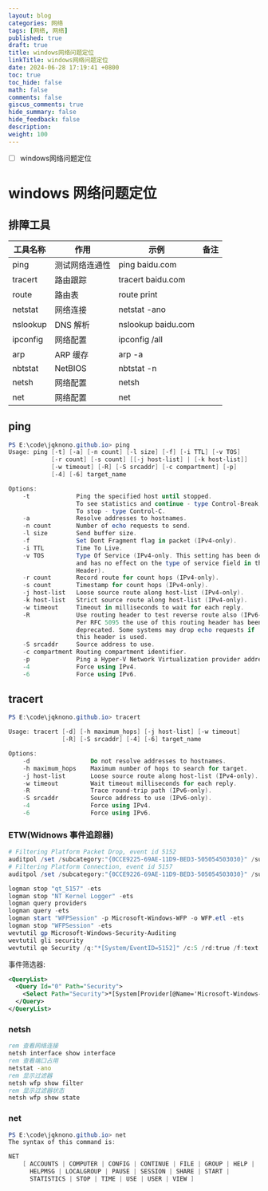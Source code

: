 ```yaml
---
layout: blog
categories: 网络
tags: [网络, 网络]
published: true
draft: true
title: windows网络问题定位
linkTitle: windows网络问题定位
date: 2024-06-28 17:19:41 +0800
toc: true
toc_hide: false
math: false
comments: false
giscus_comments: true
hide_summary: false
hide_feedback: false
description: 
weight: 100
---
```


- [ ] windows网络问题定位

# windows 网络问题定位

<!-- todo: 未完待续 -->

## 排障工具

| 工具名称 | 作用           | 示例               | 备注 |
| -------- | -------------- | ------------------ | ---- |
| ping     | 测试网络连通性 | ping baidu.com     |      |
| tracert  | 路由跟踪       | tracert baidu.com  |      |
| route    | 路由表         | route print        |      |
| netstat  | 网络连接       | netstat -ano       |      |
| nslookup | DNS 解析       | nslookup baidu.com |      |
| ipconfig | 网络配置       | ipconfig /all      |      |
| arp      | ARP 缓存       | arp -a             |      |
| nbtstat  | NetBIOS        | nbtstat -n         |      |
| netsh    | 网络配置       | netsh              |      |
| net      | 网络配置       | net                |      |

## ping

```ps1
PS E:\code\jqknono.github.io> ping
Usage: ping [-t] [-a] [-n count] [-l size] [-f] [-i TTL] [-v TOS]
            [-r count] [-s count] [[-j host-list] | [-k host-list]]
            [-w timeout] [-R] [-S srcaddr] [-c compartment] [-p]
            [-4] [-6] target_name

Options:
    -t             Ping the specified host until stopped.
                   To see statistics and continue - type Control-Break;
                   To stop - type Control-C.
    -a             Resolve addresses to hostnames.
    -n count       Number of echo requests to send.
    -l size        Send buffer size.
    -f             Set Dont Fragment flag in packet (IPv4-only).
    -i TTL         Time To Live.
    -v TOS         Type Of Service (IPv4-only. This setting has been deprecated
                   and has no effect on the type of service field in the IP
                   Header).
    -r count       Record route for count hops (IPv4-only).
    -s count       Timestamp for count hops (IPv4-only).
    -j host-list   Loose source route along host-list (IPv4-only).
    -k host-list   Strict source route along host-list (IPv4-only).
    -w timeout     Timeout in milliseconds to wait for each reply.
    -R             Use routing header to test reverse route also (IPv6-only).
                   Per RFC 5095 the use of this routing header has been
                   deprecated. Some systems may drop echo requests if
                   this header is used.
    -S srcaddr     Source address to use.
    -c compartment Routing compartment identifier.
    -p             Ping a Hyper-V Network Virtualization provider address.
    -4             Force using IPv4.
    -6             Force using IPv6.
```

## tracert

```ps1
PS E:\code\jqknono.github.io> tracert

Usage: tracert [-d] [-h maximum_hops] [-j host-list] [-w timeout]
               [-R] [-S srcaddr] [-4] [-6] target_name

Options:
    -d                 Do not resolve addresses to hostnames.
    -h maximum_hops    Maximum number of hops to search for target.
    -j host-list       Loose source route along host-list (IPv4-only).
    -w timeout         Wait timeout milliseconds for each reply.
    -R                 Trace round-trip path (IPv6-only).
    -S srcaddr         Source address to use (IPv6-only).
    -4                 Force using IPv4.
    -6                 Force using IPv6.
```

### ETW(Widnows 事件追踪器)

```ps1
# Filtering Platform Packet Drop, event id 5152
auditpol /set /subcategory:"{0CCE9225-69AE-11D9-BED3-505054503030}" /success:disable /failure:enable
# Filtering Platform Connection, event id 5157
auditpol /set /subcategory:"{0CCE9226-69AE-11D9-BED3-505054503030}" /success:disable /failure:enable

logman stop "qt_5157" -ets
logman stop "NT Kernel Logger" -ets
logman query providers
logman query -ets
logman start "WFPSession" -p Microsoft-Windows-WFP -o WFP.etl -ets
logman stop "WFPSession" -ets
wevtutil gp Microsoft-Windows-Security-Auditing
wevtutil gli security
wevtutil qe Security /q:"*[System/EventID=5152]" /c:5 /rd:true /f:text
```

事件筛选器:

```xml
<QueryList>
  <Query Id="0" Path="Security">
    <Select Path="Security">*[System[Provider[@Name='Microsoft-Windows-Security-Auditing'] and (EventID=5155 or EventID=5157 or EventID=5159 or EventID=5152)] and EventData[Data[@Name='DestPort']='1900']]</Select>
  </Query>
</QueryList>
```

### netsh

```bat
rem 查看网络连接
netsh interface show interface
rem 查看端口占用
netstat -ano
rem 显示过滤器
netsh wfp show filter
rem 显示过滤器状态
netsh wfp show state
```

### net

```ps1
PS E:\code\jqknono.github.io> net
The syntax of this command is:

NET
    [ ACCOUNTS | COMPUTER | CONFIG | CONTINUE | FILE | GROUP | HELP |
      HELPMSG | LOCALGROUP | PAUSE | SESSION | SHARE | START |
      STATISTICS | STOP | TIME | USE | USER | VIEW ]
```
